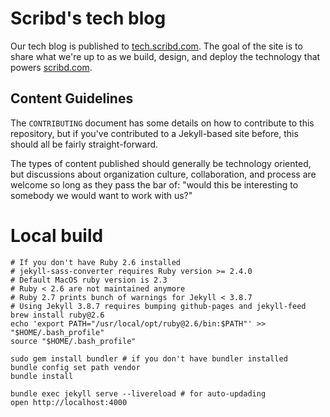 # Scribd's tech blog

Our tech blog is published to [tech.scribd.com](https://tech.scribd.com). The
goal of the site is to share what we're up to as we build, design, and deploy
the technology that powers [scribd.com](https://scribd.com).


## Content Guidelines

The `CONTRIBUTING` document has some details on how to contribute to this
repository, but if you've contributed to a Jekyll-based site before, this
should all be fairly straight-forward.

The types of content published should generally be technology oriented, but
discussions about organization culture, collaboration, and process are welcome
so long as they pass the bar of: "would this be interesting to somebody we
would want to work with us?"

# Local build

```
# If you don't have Ruby 2.6 installed
# jekyll-sass-converter requires Ruby version >= 2.4.0
# Default MacOS ruby version is 2.3
# Ruby < 2.6 are not maintained anymore
# Ruby 2.7 prints bunch of warnings for Jekyll < 3.8.7
# Using Jekyll 3.8.7 requires bumping github-pages and jekyll-feed
brew install ruby@2.6
echo 'export PATH="/usr/local/opt/ruby@2.6/bin:$PATH"' >> "$HOME/.bash_profile"
source "$HOME/.bash_profile"

sudo gem install bundler # if you don't have bundler installed
bundle config set path vendor
bundle install

bundle exec jekyll serve --livereload # for auto-updading
open http://localhost:4000
```
